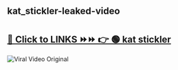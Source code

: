 
 ## kat_stickler-leaked-video 

# <h2><a href="https://clipsfans.com/kat_stickler&ref=git">🔗 Click to LINKS ⏩⏩ 👉 🟢 kat stickler </a></h2>

<a href="https://clipsfans.com/kat_stickler&ref=git" rel="nofollow" data-target="animated-image.originalLink"><img src="https://i.ibb.co.com/xMMVF88/686577567.gif" alt="Viral Video Original" style="max-width: 100%; display: inline-block;" data-target="animated-image.originalImage"></a>
